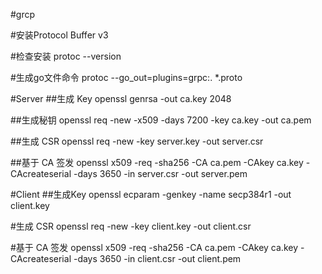 #grcp

#安装Protocol Buffer v3

#检查安装
protoc --version

#生成go文件命令
protoc --go_out=plugins=grpc:. *.proto

#Server
##生成 Key
openssl genrsa -out ca.key 2048

##生成秘钥
openssl req -new -x509 -days 7200 -key ca.key -out ca.pem

##生成 CSR
openssl req -new -key server.key -out server.csr

##基于 CA 签发
openssl x509 -req -sha256 -CA ca.pem -CAkey ca.key -CAcreateserial -days 3650 -in server.csr -out server.pem

#Client
##生成Key
openssl ecparam -genkey -name secp384r1 -out client.key

#生成 CSR
openssl req -new -key client.key -out client.csr

#基于 CA 签发
openssl x509 -req -sha256 -CA ca.pem -CAkey ca.key -CAcreateserial -days 3650 -in client.csr -out client.pem